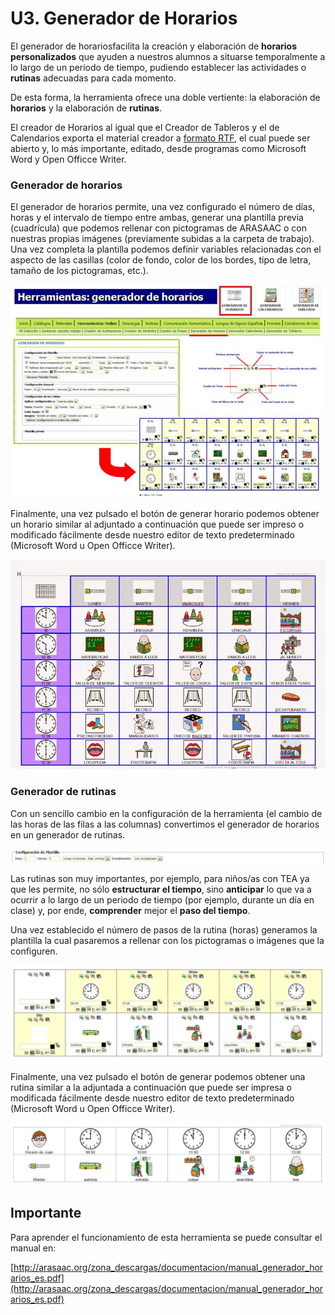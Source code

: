 
# U3. Generador de Horarios

El generador de horariosfacilita la creación y elaboración de **horarios personalizados** que ayuden a nuestros alumnos a situarse temporalmente a lo largo de un periodo de tiempo, pudiendo establecer las actividades o **rutinas** adecuadas para cada momento.

De esta forma, la herramienta ofrece una doble vertiente: la elaboración de **horarios** y la elaboración de **rutinas**.

El creador de Horarios al igual que el Creador de Tableros y el de Calendarios exporta el material creador a [formato RTF](http://es.wikipedia.org/wiki/RTF), el cual puede ser abierto y, lo más importante, editado, desde programas como Microsoft Word y Open Officce Writer.

### Generador de horarios

El generador de horarios permite, una vez configurado el número de días, horas y el intervalo de tiempo entre ambas, generar una plantilla previa (cuadrícula) que podemos rellenar con pictogramas de ARASAAC o con nuestras propias imágenes (previamente subidas a la carpeta de trabajo). Una vez completa la plantilla podemos definir variables relacionadas con el aspecto de las casillas (color de fondo, color de los bordes, tipo de letra, tamaño de los pictogramas, etc.).

![4.10 Esquema de funcionamiento del Generador de Horarios](img/generador_horarios.JPG)


Finalmente, una vez pulsado el botón de generar horario podemos obtener un horario similar al adjuntado a continuación que puede ser impreso o modificado fácilmente desde nuestro editor de texto predeterminado (Microsoft Word u Open Officce Writer).

![4.11 Horario ya finalizado e impreso](img/Generador+de+Horarios+-+Horario+Final.jpg)


### Generador de rutinas

Con un sencillo cambio en la configuración de la herramienta (el cambio de las horas de las filas a las columnas) convertimos el generador de horarios en un generador de rutinas.

![4.12 Cambio en la configuración de la Herramienta para convertirla en generador de rutinas](img/generador_rutinas.JPG)


Las rutinas son muy importantes, por ejemplo, para niños/as con TEA ya que les permite, no sólo **estructurar el tiempo**, sino **anticipar** lo que va a ocurrir a lo largo de un periodo de tiempo (por ejemplo, durante un día en clase) y, por ende, **comprender** mejor el **paso del tiempo**.

Una vez establecido el número de pasos de la rutina (horas) generamos la plantilla la cual pasaremos a rellenar con los pictogramas o imágenes que la configuren.

![4.13 Plantilla generada por el Generador de Rutinas](img/generador_rutinas_2.JPG)


Finalmente, una vez pulsado el botón de generar podemos obtener una rutina similar a la adjuntada a continuación que puede ser impresa o modificada fácilmente desde nuestro editor de texto predeterminado (Microsoft Word u Open Officce Writer).

![4.14 Rutina ya finalizada e impresa](img/generador_rutinas_3.JPG)


## Importante

Para aprender el funcionamiento de esta herramienta se puede consultar el manual en:

[http://arasaac.org/zona_descargas/documentacion/manual_generador_horarios_es.pdf](http://arasaac.org/zona_descargas/documentacion/manual_generador_horarios_es.pdf)

